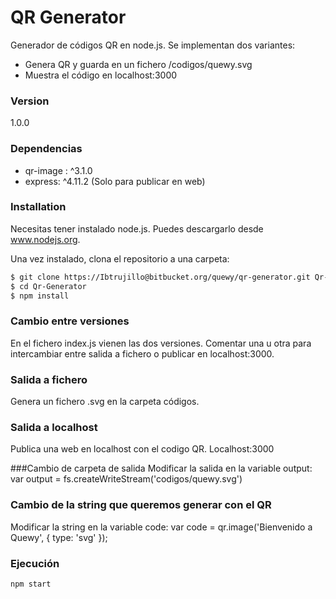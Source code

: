 # QR Generator

Generador de códigos QR en node.js. Se implementan dos variantes:

  - Genera QR y guarda en un fichero /codigos/quewy.svg
  - Muestra el código en localhost:3000


### Version
1.0.0

### Dependencias

* qr-image :  ^3.1.0
* express: ^4.11.2 (Solo para publicar en web)

### Installation

Necesitas tener instalado node.js. Puedes descargarlo desde www.nodejs.org.

Una vez instalado, clona el repositorio a una carpeta:


```sh
$ git clone https://Ibtrujillo@bitbucket.org/quewy/qr-generator.git Qr-Generator
$ cd Qr-Generator
$ npm install
```
### Cambio entre versiones
En el fichero index.js vienen las dos versiones. Comentar una u otra para intercambiar entre salida a fichero o publicar en localhost:3000.

### Salida a fichero
Genera un fichero .svg en la carpeta códigos. 

### Salida a localhost
Publica una web en localhost con el codigo QR. Localhost:3000

###Cambio de carpeta de salida
Modificar la salida en la variable output:
var output = fs.createWriteStream('codigos/quewy.svg')

### Cambio de la string que queremos generar con el QR
Modificar la string en la variable code:
var code = qr.image('Bienvenido a Quewy', { type: 'svg' });  

### Ejecución
```sh
npm start
```

